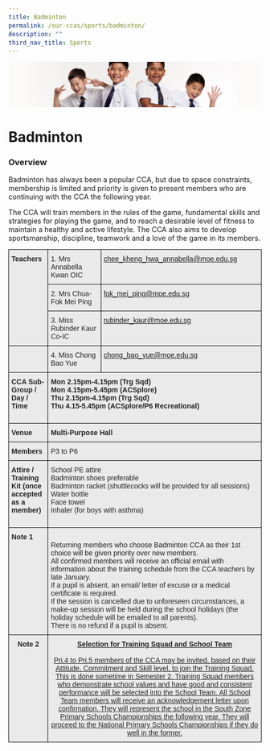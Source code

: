 ```yaml
---
title: Badminton
permalink: /our-ccas/sports/badminton/
description: ""
third_nav_title: Sports
---
```

![](/images/Sub-banner2.jpg)

Badminton
=========

### Overview

  

Badminton has always been a popular CCA, but due to space constraints, membership is limited and priority is given to present members who are continuing with the CCA the following year. &nbsp;

The CCA will train members in the rules of the game, fundamental skills and strategies for playing the game, and to reach a desirable level of fitness to maintain a healthy and active lifestyle. The CCA also aims to develop sportsmanship, discipline, teamwork and a love of the game in its members.

<style type="text/css">
.tg  {border-collapse:collapse;border-spacing:0;}
.tg td{border-color:black;border-style:solid;border-width:1px;font-family:Arial, sans-serif;font-size:14px;
  overflow:hidden;padding:10px 5px;word-break:normal;}
.tg th{border-color:black;border-style:solid;border-width:1px;font-family:Arial, sans-serif;font-size:14px;
  font-weight:normal;overflow:hidden;padding:10px 5px;word-break:normal;}
.tg .tg-8l4p{background-color:#EAEAEA;color:#232323;text-align:left;vertical-align:top}
.tg .tg-bt94{background-color:#EAEAEA;color:#232323;font-weight:bold;text-align:left;vertical-align:top}
.tg .tg-sa1g{background-color:#EAEAEA;color:#21088a;text-align:left;vertical-align:top}
.tg .tg-rsx2{background-color:#EAEAEA;color:#232323;font-weight:bold;text-align:center;vertical-align:top}
.tg .tg-2ijf{background-color:#EAEAEA;color:#232323;text-align:center;text-decoration:underline;vertical-align:top}
</style>
<table class="tg">
<thead>
  <tr>
    <th class="tg-bt94" rowspan="3">Teachers<br><br></th>
    <th class="tg-8l4p">1. Mrs Annabella Kwan OIC</th>
    <th class="tg-sa1g"><a href="mailto:chee_kheng_hwa_annabella@moe.edu.sg" rel="noopener noreferrer">chee_kheng_hwa_annabella@moe.edu.sg</a></th>
  </tr>
  <tr>
    <th class="tg-8l4p">2. Mrs Chua-Fok Mei Ping</th>
    <th class="tg-sa1g"><a href="mailto:fok_mei_ping@moe.edu.sg" rel="noopener noreferrer">fok_mei_ping@moe.edu.sg</a></th>
  </tr>
  <tr>
    <th class="tg-8l4p">3. Miss Rubinder Kaur Co-IC</th>
    <th class="tg-sa1g"><a href="mailto:rubinder_kaur@moe.edu.sg" rel="noopener noreferrer"><span style="text-decoration:none">rubinder_kaur@moe.edu.sg</span></a></th>
  </tr>
</thead>
<tbody>
  <tr>
    <td class="tg-bt94"></td>
    <td class="tg-8l4p">4. Miss Chong Bao Yue</td>
    <td class="tg-sa1g"><a href="mailto:chong_bao_yue@moe.edu.sg" rel="noopener noreferrer"><span style="text-decoration:none">chong_bao_yue@moe.edu.sg</span></a></td>
  </tr>
  <tr>
    <td class="tg-bt94">CCA Sub-Group /<br>Day / Time<br> <br></td>
    <td class="tg-bt94" colspan="2">Mon 2.15pm-4.15pm (Trg Sqd)<br>Mon 4.15pm-5.45pm (ACSplore)<br>Thu 2.15pm-4.15pm (Trg Sqd)<br>Thu 4.15-5.45pm (ACSplore/P6 Recreational)<span style="color:#232323"> </span></td>
  </tr>
  <tr>
    <td class="tg-bt94">Venue</td>
    <td class="tg-bt94" colspan="2">Multi-Purpose Hall</td>
  </tr>
  <tr>
    <td class="tg-bt94">Members</td>
    <td class="tg-8l4p" colspan="2">P3 to P6</td>
  </tr>
  <tr>
    <td class="tg-bt94">Attire / Training Kit (once accepted as a member)<br><br></td>
    <td class="tg-8l4p" colspan="2">School PE attire<br>Badminton shoes preferable<br>Badminton racket (shuttlecocks will be provided for all sessions)<br>Water bottle<br>Face towel<br>Inhaler (for boys with asthma) </td>
  </tr>
  <tr>
    <td class="tg-bt94">Note 1<br><br><br><br><br></td>
    <td class="tg-8l4p" colspan="2"><br>Returning members who choose Badminton CCA as their 1st choice will be given priority over new members.<br>All confirmed members will receive an official email with information about the training schedule from the CCA teachers by late January.<br>If a pupil is absent, an email/ letter of excuse or a medical certificate is required.<br>If the session is cancelled due to unforeseen circumstances, a make-up session will be held during the school holidays (the holiday schedule will be emailed to all parents).<br>There is no refund if a pupil is absent.</td>
  </tr>
  <tr>
    <td class="tg-rsx2">Note 2<br><br><br><br><br></td>
    <td class="tg-2ijf" colspan="2"><span style="font-weight:bold">Selection for Training Squad and School Team</span><br><br>Pri.4 to Pri.5 members of the CCA may be invited, based on their Attitude, Commitment and Skill level, to join the Training Squad. This is done sometime in Semester 2. Training Squad members who demonstrate school values and have good and consistent performance will be selected into the School Team. All School Team members will receive an acknowledgement letter upon confirmation. They will represent the school in the South Zone Primary Schools Championships the following year. They will proceed to the National Primary Schools Championships if they do well in the former.</td>
  </tr>
</tbody>
</table>